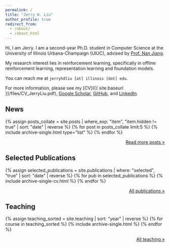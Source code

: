 ```yaml
---
permalink: /
title: "Jerry H. Liu"
author_profile: true
redirect_from: 
  - /about/
  - /about.html
---
```


Hi, I am Jerry. I am a second-year Ph.D. student in Computer Science at the University of Illinois Urbana-Champaign (UIUC), advised by [Prof. Nan Jiang](https://njiang.cs.illinois.edu/).

My research interest lies in reinforcement learning, specifically in offline reinforcement learning, representation learning and foundation models.

You can reach me at `jerryhdliu [at] illinois [dot] edu`.

For more information, please see my [CV]({{ site.baseurl }}/files/CV_JerryLiu.pdf), [Google Scholar](https://scholar.google.com/citations?user=1cIAMNMAAAAJ), [GitHub](https://github.com/jerryhdliu), and [LinkedIn](https://www.linkedin.com/in/jerryhdliu/).

## News
{% assign posts_collate = site.posts | where_exp: "item", "item.hidden != true" | sort: "date" | reverse %}
{% for post in posts_collate limit:5 %}
  {% include archive-single.html type="list" %}
{% endfor %}
<p style="margin-top: 1em; text-align: right;"><a href="{{ site.baseurl }}/posts/">Read more posts &raquo;</a></p>

## Selected Publications
{% assign selected_publications = site.publications | where: "selected", "true" | sort: "date" | reverse %}
{% for pub in selected_publications %}
  {% include archive-single-cv.html %}
{% endfor %}
<p style="margin-top: 1em; text-align: right;"><a href="{{ site.baseurl }}/publications/">All publications &raquo;</a></p>

## Teaching
{% assign teaching_sorted = site.teaching | sort: "year" | reverse %}
{% for course in teaching_sorted %}
  {% include archive-single.html %}
{% endfor %}
<p style="margin-top: 1em; text-align: right;"><a href="{{ site.baseurl }}/teaching/">All teaching &raquo;</a></p>

